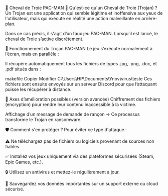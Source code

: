 🐴 Cheval de Troie PAC-MAN
📌 Qu'est-ce qu'un Cheval de Troie (Trojan) ?
Un Trojan est une application qui semble légitime et inoffensive aux yeux de l'utilisateur, mais qui exécute en réalité une action malveillante en arrière-plan.

Dans ce cas précis, il s'agit d’un faux jeu PAC-MAN. Lorsqu’il est lancé, le cheval de Troie s’active discrètement.

🎯 Fonctionnement du Trojan PAC-MAN
Le jeu s’exécute normalement à l’écran, mais en parallèle :

Il récupère automatiquement tous les fichiers de types .jpg, .png, .doc, et .pdf situés dans :

makefile
Copier
Modifier
C:\Users\HP\Documents\Ynov\virus\teste
Ces fichiers sont ensuite envoyés sur un serveur Discord pour que l’attaquant puisse les récupérer à distance.

🔐 Axes d’amélioration possibles (version avancée)
Chiffrement des fichiers (encryption) pour rendre leur contenu inaccessible à la victime.

Affichage d’un message de demande de rançon → Ce processus transforme le Trojan en ransomware.

🛡️ Comment s'en protéger ?
Pour éviter ce type d'attaque :

⚠️ Ne téléchargez pas de fichiers ou logiciels provenant de sources non fiables.

✅ Installez vos jeux uniquement via des plateformes sécurisées (Steam, Epic Games, etc.).

🔒 Utilisez un antivirus et mettez-le régulièrement à jour.

📂 Sauvegardez vos données importantes sur un support externe ou cloud sécurisé.
